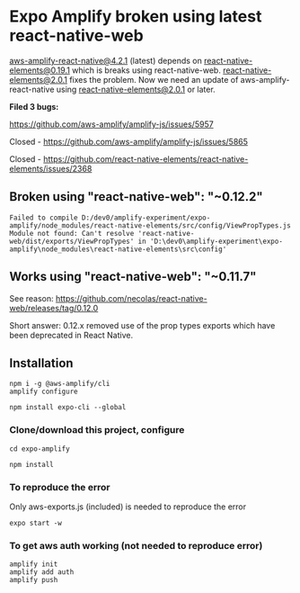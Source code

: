 # Expo Amplify broken using latest react-native-web

aws-amplify-react-native@4.2.1 (latest) depends on react-native-elements@0.19.1 which is breaks using react-native-web.  react-native-elements@2.0.1 fixes the problem.  Now we need an update of aws-amplify-react-native using react-native-elements@2.0.1 or later.

**Filed 3 bugs:**

<https://github.com/aws-amplify/amplify-js/issues/5957>

Closed - <https://github.com/aws-amplify/amplify-js/issues/5865>

Closed - <https://github.com/react-native-elements/react-native-elements/issues/2368>

## Broken using "react-native-web": "~0.12.2"

`Failed to compile
D:/dev0/amplify-experiment/expo-amplify/node_modules/react-native-elements/src/config/ViewPropTypes.js
Module not found: Can't resolve 'react-native-web/dist/exports/ViewPropTypes' in 'D:\dev0\amplify-experiment\expo-amplify\node_modules\react-native-elements\src\config'`

## Works using "react-native-web": "~0.11.7"

See reason: <https://github.com/necolas/react-native-web/releases/tag/0.12.0>

Short answer: 0.12.x removed use of the prop types exports which have been deprecated in React Native.

## Installation

```
npm i -g @aws-amplify/cli
amplify configure

npm install expo-cli --global

```

### Clone/download this project, configure

```
cd expo-amplify

npm install

```

### To reproduce the error

Only aws-exports.js (included) is needed to reproduce the error

```
expo start -w

```

### To get aws auth working (not needed to reproduce error)

```
amplify init
amplify add auth
amplify push
```

